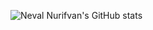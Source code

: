 ![Neval Nurifvan's GitHub stats](https://github-readme-stats.vercel.app/api?username=abaiik&show_icons=true&theme=radical)
